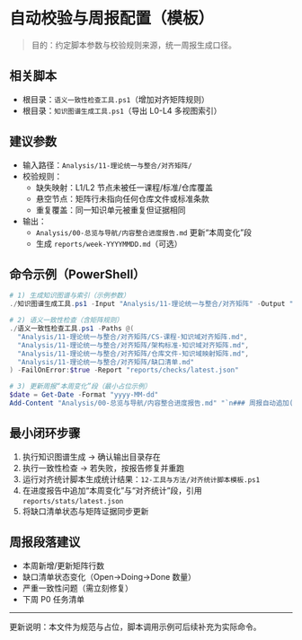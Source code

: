 # 自动校验与周报配置（模板）

> 目的：约定脚本参数与校验规则来源，统一周报生成口径。

## 相关脚本

- 根目录：`语义一致性检查工具.ps1`（增加对齐矩阵规则）
- 根目录：`知识图谱生成工具.ps1`（导出 L0-L4 多视图索引）

## 建议参数

- 输入路径：`Analysis/11-理论统一与整合/对齐矩阵/`
- 校验规则：
  - 缺失映射：L1/L2 节点未被任一课程/标准/仓库覆盖
  - 悬空节点：矩阵行未指向任何仓库文件或标准条款
  - 重复覆盖：同一知识单元被重复但证据相同
- 输出：
  - `Analysis/00-总览与导航/内容整合进度报告.md` 更新“本周变化”段
  - 生成 `reports/week-YYYYMMDD.md`（可选）

## 命令示例（PowerShell）

```powershell
# 1) 生成知识图谱与索引（示例参数）
./知识图谱生成工具.ps1 -Input "Analysis/11-理论统一与整合/对齐矩阵" -Output "reports/kg" -Views "domain,standard,course,repo"

# 2) 语义一致性检查（含矩阵规则）
./语义一致性检查工具.ps1 -Paths @(
  "Analysis/11-理论统一与整合/对齐矩阵/CS-课程-知识域对齐矩阵.md",
  "Analysis/11-理论统一与整合/对齐矩阵/架构标准-知识域对齐矩阵.md",
  "Analysis/11-理论统一与整合/对齐矩阵/仓库文件-知识域映射矩阵.md",
  "Analysis/11-理论统一与整合/对齐矩阵/缺口清单.md"
) -FailOnError:$true -Report "reports/checks/latest.json"

# 3) 更新周报“本周变化”段（最小占位示例）
$date = Get-Date -Format "yyyy-MM-dd"
Add-Content "Analysis/00-总览与导航/内容整合进度报告.md" "`n### 周报自动追加($date)`n- 矩阵新增/更新：<占位>n- 缺口状态变化：<占位>n- 一致性严重问题：<占位>n"
```

## 最小闭环步骤

1. 执行知识图谱生成 → 确认输出目录存在
2. 执行一致性检查 → 若失败，按报告修复并重跑
3. 运行对齐统计脚本生成统计结果：`12-工具与方法/对齐统计脚本模板.ps1`
4. 在进度报告中追加“本周变化”与“对齐统计”段，引用 `reports/stats/latest.json`
5. 将缺口清单状态与矩阵证据同步更新

## 周报段落建议

- 本周新增/更新矩阵行数
- 缺口清单状态变化（Open→Doing→Done 数量）
- 严重一致性问题（需立刻修复）
- 下周 P0 任务清单

---

更新说明：本文件为规范与占位，脚本调用示例可后续补充为实际命令。
